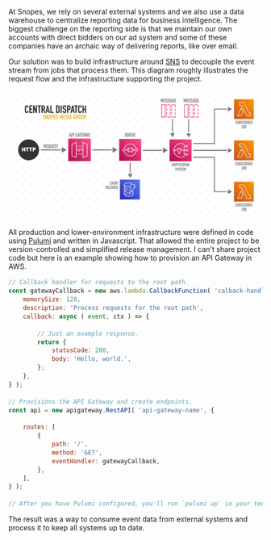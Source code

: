 At Snopes, we rely on several external systems and we also use a data warehouse to centralize reporting data for business intelligence. The biggest challenge on the reporting side is that we maintain our own accounts with direct bidders on our ad system and some of these companies have an archaic way of delivering reports, like over email. 

Our solution was to build infrastructure around [SNS](https://aws.amazon.com/sns/) to decouple the event stream from jobs that process them. This diagram roughly illustrates the request flow and the infrastructure supporting the project.

<img class="img--no-pad" src="/assets/images/content/central-dispatch/infrastructure.png" alt="Snopes infrastructure">

All production and lower-environment infrastructure were defined in code using [Pulumi](https://www.pulumi.com/) and written in Javascript. That allowed the entire project to be version-controlled and simplified release management. I can't share project code but here is an example showing how to provision an API Gateway in AWS.


```javascript
// Callback handler for requests to the root path.
const gatewayCallback = new aws.lambda.CallbackFunction( 'calback-handler-name', {
    memorySize: 128,
	description: 'Process requests for the root path',
    callback: async ( event, ctx ) => {

        // Just an example response.
        return {
            statusCode: 200,
            body: 'Hello, world.',
        };
    },
} );

// Provisions the API Gateway and create endpoints.
const api = new apigateway.RestAPI( 'api-gateway-name', {

    routes: [
        {
            path: '/',
            method: 'GET',
            eventHandler: gatewayCallback,
        },
    ],
} );

// After you have Pulumi configured, you'll run `pulumi up` in your terminal to provision the resources in AWS.
```

The result was a way to consume event data from external systems and process it to keep all systems up to date.
